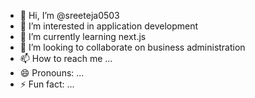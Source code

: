 - 👋 Hi, I’m @sreeteja0503
- 👀 I’m interested in application development
- 🌱 I’m currently learning next.js
- 💞️ I’m looking to collaborate on business administration
- 📫 How to reach me ...
- 😄 Pronouns: ...
- ⚡ Fun fact: ...

<!---
sreeteja0503/sreeteja0503 is a ✨ special ✨ repository because its `README.md` (this file) appears on your GitHub profile.
You can click the Preview link to take a look at your changes.
--->

